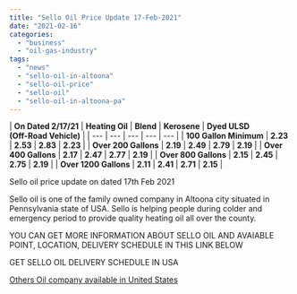 ```yaml
---
title: "Sello Oil Price Update 17-Feb-2021"
date: "2021-02-16"
categories: 
  - "business"
  - "oil-gas-industry"
tags: 
  - "news"
  - "sello-oil-in-altoona"
  - "sello-oil-price"
  - "sello-oil"
  - "sello-oil-in-altoona-pa"
---
```


| **On Dated 2/17/21** | **Heating Oil** | **Blend** | **Kerosene** | **Dyed ULSD**  
**(Off-Road Vehicle)** |
| --- | --- | --- | --- | --- |
| **100 Gallon Minimum** | **2.23** | **2.53** | **2.83** | **2.23** |
| **Over 200 Gallons** | **2.19** | **2.49** | **2.79** | **2.19** |
| **Over 400 Gallons** | **2.17** | **2.47** | **2.77** | **2.19** |
| **Over 800 Gallons** | **2.15** | **2.45** | **2.75** | **2.19** |
| **Over 1200 Gallons** | **2.11** | **2.41** | **2.71** | **2.15** |

Sello oil price update on dated 17th Feb 2021

Sello oil is one of the family owned company in Altoona city situated in Pennsylvania state of USA. Sello is helping people during colder and emergency period to provide quality heating oil all over the county.

YOU CAN GET MORE INFORMATION ABOUT SELLO OIL AND AVAIABLE POINT, LOCATION, DELIVERY SCHEDULE IN THIS LINK BELOW

GET SELLO OIL DELIVERY SCHEDULE IN USA

[Others Oil company available in United States](https://bdmeter.info/2021/02/14/latest-sello-oil-price-in-the-united-states-feb-14-2021/)

